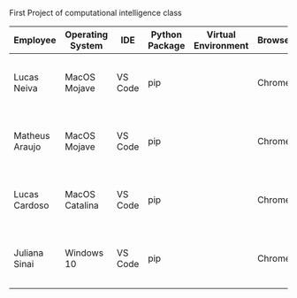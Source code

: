 First Project of computational intelligence class

| Employee       | Operating System | IDE     | Python Package | Virtual Environment | Browser | CPU                   | RAM   | GPU                          |
| -------------- | ---------------- | ------- | -------------- | ------------------- | ------- | --------------------- | ----- | ---------------------------- |
| Lucas Neiva    | MacOS Mojave     | VS Code | pip            |                     | Chrome  | 2,6 GHz Intel Core i7 | 16 GB | Intel Iris 1536 MB           |
| Matheus Araujo | MacOS Mojave     | VS Code | pip            |                     | Chrome  | 2,4 GHz Intel Core i5 | 8 GB  | Intel Iris Plus Graphics 655 |
| Lucas Cardoso | MacOS Catalina     | VS Code | pip            |                     | Chrome  | 1,8 GHz Intel Core i5 | 8 GB  | Intel HD Graphics 6000 1536 MB  |
| Juliana Sinai | Windows 10     | VS Code | pip            |                     | Chrome  | 2,3 GHz Intel Core i5 | 8 GB  | Intel UHD Graphics 630  |
